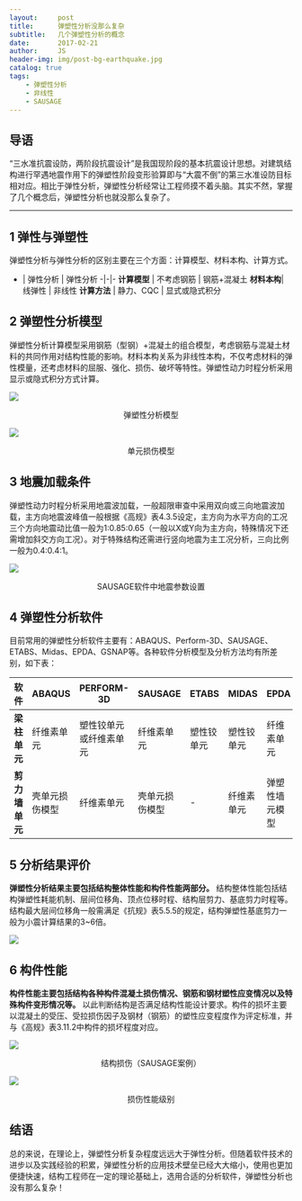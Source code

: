 ```yaml
---
layout:     post
title:      弹塑性分析没那么复杂
subtitle:   几个弹塑性分析的概念
date:       2017-02-21
author:     JS
header-img: img/post-bg-earthquake.jpg
catalog: true
tags:
    - 弹塑性分析
    - 非线性
    - SAUSAGE
---
```


## 导语

“三水准抗震设防，两阶段抗震设计”是我国现阶段的基本抗震设计思想。对建筑结构进行罕遇地震作用下的弹塑性阶段变形验算即与“大震不倒”的第三水准设防目标相对应。相比于弹性分析，弹塑性分析经常让工程师摸不着头脑。其实不然，掌握了几个概念后，弹塑性分析也就没那么复杂了。

---

## 1 弹性与弹塑性

弹塑性分析与弹性分析的区别主要在三个方面：计算模型、材料本构、计算方式。

  - | 弹性分析 | 弹性分析
-|-|-
**计算模型** | 不考虑钢筋 | 钢筋+混凝土
**材料本构**| 线弹性 | 非线性
**计算方法** | 静力、CQC | 显式或隐式积分

## 2 弹塑性分析模型

弹塑性分析计算模型采用钢筋（型钢）+混凝土的组合模型，考虑钢筋与混凝土材料的共同作用对结构性能的影响。材料本构关系为非线性本构，不仅考虑材料的弹性模量，还考虑材料的屈服、强化、损伤、破坏等特性。弹塑性动力时程分析采用显示或隐式积分方式计算。

![](http://mmbiz.qpic.cn/mmbiz_png/sNA50XDjbpSbl8ia12Qq191r9lMe9pgIEiar2ePzupEtiaSzOmNfOfJPRa0icWq8RaPdribNaaDIIXOFRJdV1Obr5cw/640?wx_fmt=png&tp=webp&wxfrom=5&wx_lazy=1&wx_co=1)

<center>弹塑性分析模型</center>

![](http://mmbiz.qpic.cn/mmbiz_png/sNA50XDjbpSbl8ia12Qq191r9lMe9pgIEj5lnP8Aic8RynOqqX3eSPPymaG1zW3RKKvEPRM27xMb7x6PohPytWew/640?wx_fmt=png&tp=webp&wxfrom=5&wx_lazy=1&wx_co=1)

<center>单元损伤模型</center>

## 3 地震加载条件

弹塑性动力时程分析采用地震波加载，一般超限审查中采用双向或三向地震波加载，主方向地震波峰值一般根据《高规》表4.3.5设定，主方向为水平方向的工况三个方向地震动比值一般为1:0.85:0.65（一般以X或Y向为主方向，特殊情况下还需增加斜交方向工况）。对于特殊结构还需进行竖向地震为主工况分析，三向比例一般为0.4:0.4:1。

![](http://mmbiz.qpic.cn/mmbiz_png/sNA50XDjbpSbl8ia12Qq191r9lMe9pgIEIgn9qXic0KcIgh0TXV3V4H2voTXYj9bicuyj60rkbSXyztfXQia2ugOtw/640?wx_fmt=png&tp=webp&wxfrom=5&wx_lazy=1&wx_co=1)

<center>SAUSAGE软件中地震参数设置</center>

## 4 弹塑性分析软件

目前常用的弹塑性分析软件主要有：ABAQUS、Perform-3D、SAUSAGE、ETABS、Midas、EPDA、GSNAP等。各种软件分析模型及分析方法均有所差别，如下表：

软件 | ABAQUS | PERFORM-3D | SAUSAGE | ETABS | MIDAS | EPDA | GSNAP
-|-|-|-|-|-|-|-|
**梁柱单元** | 纤维素单元 | 塑性铰单元或纤维素单元 | 纤维素单元 | 塑性铰单元 | 塑性铰单元 | 纤维素单元 | 纤维素单元
**剪力墙单元** | 壳单元损伤模型 | 纤维素单元 | 壳单元损伤模型 | - | 纤维素单元 | 弹塑性墙元模型 | 弹塑性墙元模型

## 5 分析结果评价

**弹塑性分析结果主要包括结构整体性能和构件性能两部分。** 结构整体性能包括结构弹塑性耗能机制、层间位移角、顶点位移时程、结构层剪力、基底剪力时程等。结构最大层间位移角一般需满足《抗规》表5.5.5的规定，结构弹塑性基底剪力一般为小震计算结果的3~6倍。

![](http://mmbiz.qpic.cn/mmbiz_png/sNA50XDjbpSbl8ia12Qq191r9lMe9pgIEyRGMP8SkiaSLrhVF11qxia6Cfs66CjgZbcknXZwjCS22YzquGX9j0IXQ/640?wx_fmt=png&tp=webp&wxfrom=5&wx_lazy=1&wx_co=1)

## 6 构件性能

**构件性能主要包括结构各种构件混凝土损伤情况、钢筋和钢材塑性应变情况以及特殊构件变形情况等。** 以此判断结构是否满足结构性能设计要求。构件的损坏主要以混凝土的受压、受拉损伤因子及钢材（钢筋）的塑性应变程度作为评定标准，并与《高规》表3.11.2中构件的损坏程度对应。

![](http://mmbiz.qpic.cn/mmbiz_png/sNA50XDjbpSbl8ia12Qq191r9lMe9pgIEn6umxI4BYO5z8Jicf8YIYrcwqxGNUapYC5hEiafB3EFDx1hN6WsfImiaA/640?wx_fmt=png&tp=webp&wxfrom=5&wx_lazy=1&wx_co=1)

<center>结构损伤（SAUSAGE案例）</center>

![](http://mmbiz.qpic.cn/mmbiz_png/sNA50XDjbpSbl8ia12Qq191r9lMe9pgIEyQeD7qVZY6Fco7VAQTmqgd3xjV0ibR61ibUeAWCm7P8XHMJqbIMkBCog/640?wx_fmt=png&tp=webp&wxfrom=5&wx_lazy=1&wx_co=1)

<center>损伤性能级别</center>

## 结语

总的来说，在理论上，弹塑性分析复杂程度远远大于弹性分析。但随着软件技术的进步以及实践经验的积累，弹塑性分析的应用技术壁垒已经大大缩小，使用也更加便捷快速，结构工程师在一定的理论基础上，选用合适的分析软件，弹塑性分析也没有那么复杂！